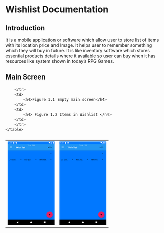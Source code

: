 # Wishlist Documentation

## Introduction

It is a mobile application or software which allow user to store list of items with its location price and Image. It helps user to remember something which they will buy in future. It is like inventory software which stores essential products details where it available so user can buy when it has resources like system shown in today’s RPG Games.

## Main Screen
<p align="center">
	<table style="display:inline-block; position:relative;">
		<tr>
		<td>
		<img src="Images/MainScreen.png" width="150">
		</td>
		<td>
		<img src="Images/MainScreen.png" width="150">
		</td>
		
		</tr>
		<td>
			<h4>Figure 1.1 Empty main screen</h4>
		</td>
		<td>
			<h4> Figure 1.2 Items in Wishlist </h4>
		</td>
		</tr>
	</table>
</p>